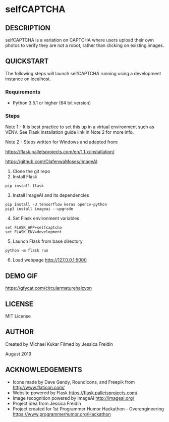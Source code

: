 # selfCAPTCHA

## DESCRIPTION
selfCAPTCHA is a variation on CAPTCHA where users upload their own photos to verify they are not a robot, rather than clicking on existing images.

## QUICKSTART
The following steps will launch selfCAPTCHA running using a development instance on localhost.

### Requirements
- Python 3.5.1 or higher (64 bit version)

### Steps
Note 1 - It is best practice to set this up in a virtual environment such as VENV. See Flask installation guide link in Note 2 for more info.

Note 2 - Steps written for Windows and adapted from:

https://flask.palletsprojects.com/en/1.1.x/installation/

https://github.com/OlafenwaMoses/ImageAI

1. Clone the git repo
2. Install Flask
```
pip install flask
```
3. Install ImageAI and its dependencies
```
pip install -U tensorflow keras opencv-python
pip3 install imageai --upgrade
```
4. Set Flask environment variables
```
set FLASK_APP=selfcaptcha
set FLASK_ENV=development
```
5. Launch Flask from base directory
```
python -m flask run
```
6. Load webpage http://127.0.0.1:5000

## DEMO GIF
https://gfycat.com/circularmaturehalcyon

## LICENSE
MIT License

## AUTHOR
Created by Michael Kukar
Filmed by Jessica Freidin 

August 2019

## ACKNOWLEDGEMENTS
- Icons made by Dave Gandy, Roundicons, and Freepik from http://www.flaticon.com/
- Website powered by Flask https://flask.palletsprojects.com/
- Image recognition powered by ImageAI http://imageai.org/
- Project idea from Jessica Freidin
- Project created for 1st Programmer Humor Hackathon - Overengineering https://www.programmerhumor.org/Hackathon
